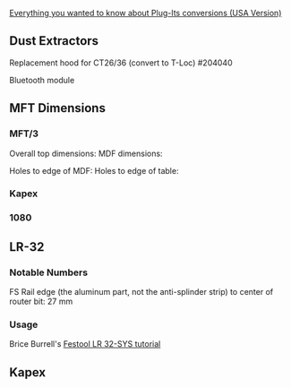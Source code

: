 [Everything you wanted to know about Plug-Its conversions (USA Version)](http://festoolownersgroup.com/festool-jigs-tool-enhancements/everything-you-wanted-to-know-about-plug-its-conversions-(usa-version)/)

## Dust Extractors

Replacement hood for CT26/36 (convert to T-Loc) #204040

Bluetooth module

## MFT Dimensions

### MFT/3

Overall top dimensions: 
MDF dimensions:

Holes to edge of MDF: 
Holes to edge of table:

### Kapex

### 1080

## LR-32

### Notable Numbers

FS Rail edge (the aluminum part, not the anti-splinder strip) to center of router bit: 27 mm

### Usage

Brice Burrell's [Festool LR 32-SYS tutorial](https://cdn.shopify.com/s/files/1/0027/0322/files/LR32_tutorial.pdf)

## Kapex

